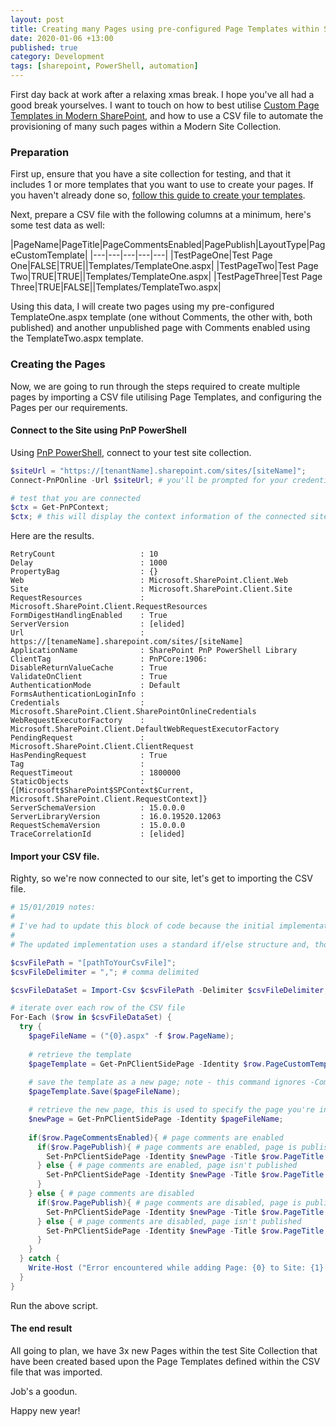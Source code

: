 ```yaml
---
layout: post
title: Creating many Pages using pre-configured Page Templates within SharePoint
date: 2020-01-06 +13:00
published: true
category: Development
tags: [sharepoint, PowerShell, automation]
---
```


First day back at work after a relaxing xmas break. I hope you've all had a good break yourselves. I want to touch on how to best utilise [Custom Page Templates in Modern SharePoint](https://support.office.com/en-us/article/page-templates-in-sharepoint-online-faa92408-0c84-4e3d-8460-3c28065e7873), and how to use a CSV file to automate the provisioning of many such pages within a Modern Site Collection.


### Preparation

First up, ensure that you have a site collection for testing, and that it includes 1 or more templates that you want to use to create your pages. If you haven't already done so, [follow this guide to create your templates](https://support.office.com/en-us/article/page-templates-in-sharepoint-online-faa92408-0c84-4e3d-8460-3c28065e7873).

Next, prepare a CSV file with the following columns at a minimum, here's some test data as well:

|PageName|PageTitle|PageCommentsEnabled|PagePublish|LayoutType|PageCustomTemplate|
|---|---|---|---|---|
|TestPageOne|Test Page One|FALSE|TRUE||Templates/TemplateOne.aspx|
|TestPageTwo|Test Page Two|TRUE|TRUE||Templates/TemplateOne.aspx|
|TestPageThree|Test Page Three|TRUE|FALSE||Templates/TemplateTwo.aspx|

Using this data, I will create two pages using my pre-configured TemplateOne.aspx template (one without Comments, the other with, both published) and another unpublished page with Comments enabled using the TemplateTwo.aspx template.


### Creating the Pages

Now, we are going to run through the steps required to create multiple pages by importing a CSV file utilising Page Templates, and configuring the Pages per our requirements.


#### Connect to the Site using PnP PowerShell

Using [PnP PowerShell](https://docs.microsoft.com/en-us/powershell/module/sharepoint-pnp/add-pnpalert?view=sharepoint-ps), connect to your test site collection.

```powershell
$siteUrl = "https://[tenantName].sharepoint.com/sites/[siteName]";
Connect-PnPOnline -Url $siteUrl; # you'll be prompted for your credentials

# test that you are connected
$ctx = Get-PnPContext;
$ctx; # this will display the context information of the connected site
```

Here are the results.

```text
RetryCount                   : 10
Delay                        : 1000
PropertyBag                  : {}
Web                          : Microsoft.SharePoint.Client.Web
Site                         : Microsoft.SharePoint.Client.Site
RequestResources             : Microsoft.SharePoint.Client.RequestResources
FormDigestHandlingEnabled    : True
ServerVersion                : [elided]
Url                          : https://[tenameName].sharepoint.com/sites/[siteName]
ApplicationName              : SharePoint PnP PowerShell Library
ClientTag                    : PnPCore:1906:
DisableReturnValueCache      : True
ValidateOnClient             : True
AuthenticationMode           : Default
FormsAuthenticationLoginInfo : 
Credentials                  : Microsoft.SharePoint.Client.SharePointOnlineCredentials
WebRequestExecutorFactory    : Microsoft.SharePoint.Client.DefaultWebRequestExecutorFactory
PendingRequest               : Microsoft.SharePoint.Client.ClientRequest
HasPendingRequest            : True
Tag                          : 
RequestTimeout               : 1800000
StaticObjects                : {[Microsoft$SharePoint$SPContext$Current, Microsoft.SharePoint.Client.RequestContext]}
ServerSchemaVersion          : 15.0.0.0
ServerLibraryVersion         : 16.0.19520.12063
RequestSchemaVersion         : 15.0.0.0
TraceCorrelationId           : [elided]
```


#### Import your CSV file.

Righty, so we're now connected to our site, let's get to importing the CSV file.



```powershell
# 15/01/2019 notes:
#
# I've had to update this block of code because the initial implementation of passing a validated string to `Invoke-Expression` doesn't play nicely with PowerShell Switch commands. The more you know huh?
#
# The updated implementation uses a standard if/else structure and, though more verbose, works as intended.

$csvFilePath = "[pathToYourCsvFile]";
$csvFileDelimiter = ","; # comma delimited

$csvFileDataSet = Import-Csv $csvFilePath -Delimiter $csvFileDelimiter;

# iterate over each row of the CSV file
For-Each ($row in $csvFileDataSet) {
  try {
    $pageFileName = ("{0}.aspx" -f $row.PageName);
    
    # retrieve the template
    $pageTemplate = Get-PnPClientSidePage -Identity $row.PageCustomTemplate;
    
    # save the template as a new page; note - this command ignores -CommentsEnabled settings from the template - this is a bug
    $pageTemplate.Save($pageFileName);

    # retrieve the new page, this is used to specify the page you're invoking Set-PnPClientSidePage on below
    $newPage = Get-PnPClientSidePage -Identity $pageFileName;
    
    if($row.PageCommentsEnabled){ # page comments are enabled
      if($row.PagePublish){ # page comments are enabled, page is published
        Set-PnPClientSidePage -Identity $newPage -Title $row.PageTitle -CommentsEnabled -Publish;
      } else { # page comments are enabled, page isn't published        
        Set-PnPClientSidePage -Identity $newPage -Title $row.PageTitle -CommentsEnabled -Publish:$false;
      }
    } else { # page comments are disabled
      if($row.PagePublish){ # page comments are disabled, page is published
        Set-PnPClientSidePage -Identity $newPage -Title $row.PageTitle -CommentsEnabled:$false -Publish;
      } else { # page comments are disabled, page isn't published
        Set-PnPClientSidePage -Identity $newPage -Title $row.PageTitle -CommentsEnabled:$false -Publish:$false;
      }
    }
  } catch {
    Write-Host ("Error encountered while adding Page: {0} to Site: {1} using Template {2}" -f $row.PageName, $siteUrl, $row.PageCustomTemplate) -ForegroundColor Red;
  }  
}
```

Run the above script.


#### The end result

All going to plan, we have 3x new Pages within the test Site Collection that have been created based upon the Page Templates defined within the CSV file that was imported.

Job's a goodun.

Happy new year!
